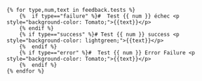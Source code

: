     {% for type,num,text in feedback.tests %}
        {%  if type=="failure" %}#  Test {{ num }} échec <p style="background-color: Tomato;">{{text}}</p>
        {% endif %}
        {% if type=="success" %}# Test {{ num }} success <p style="background-color: lightgreen;">{{text}}</p>
        {%  endif %}
        {% if type=="error" %}#  Test {{ num }} Error Failure <p style="background-color: Tomato;">{{text}}</p>
        {%  endif %}
    {% endfor %}


